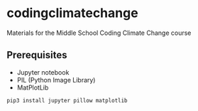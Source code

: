 # codingclimatechange
Materials for the Middle School Coding Climate Change course 

## Prerequisites

- Jupyter notebook
- PIL (Python Image Library)
- MatPlotLib

```pip3 install jupyter pillow matplotlib```
